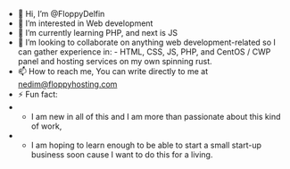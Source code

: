 - 👋 Hi, I’m @FloppyDelfin
- 👀 I’m interested in Web development
- 🌱 I’m currently learning PHP, and next is JS
- 💞️ I’m looking to collaborate on anything web development-related so I can gather experience in:
      - HTML, CSS, JS, PHP, and CentOS / CWP panel and hosting services on my own spinning rust.
- 📫 How to reach me, You can write directly to me at nedim@floppyhosting.com
- ⚡ Fun fact:
-    - I am new in all of this and I am more than passionate about this kind of work,
-    - I am hoping to learn enough to be able to start a small start-up business soon cause I want to do this for a living.

<!---
FloppyDelfin/FloppyDelfin is a ✨ special ✨ repository because its `README.md` (this file) appears on your GitHub profile.
You can click the Preview link to take a look at your changes.
--->
